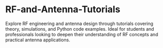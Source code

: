 # RF-and-Antenna-Tutorials
Explore RF engineering and antenna design through tutorials covering theory, simulations, and Python code examples. Ideal for students and professionals looking to deepen their understanding of RF concepts and practical antenna applications.
